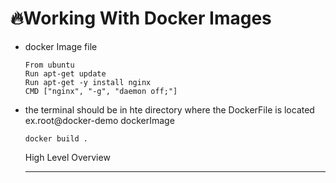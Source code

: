 # 🔥Working With Docker Images

- docker Image file

      From ubuntu
      Run apt-get update
      Run apt-get -y install nginx
      CMD ["nginx", "-g", "daemon off;"]

- the terminal should be in hte directory where the DockerFile is located ex.root@docker-demo dockerImage
  
      docker build .

  High Level Overview

  ***

